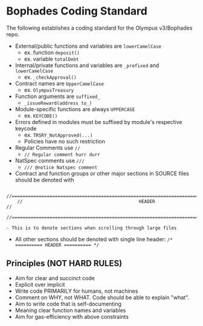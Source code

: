 # Bophades Coding Standard

The following establishes a coding standard for the Olympus v3/Bophades repo.

- External/public functions and variables are `lowerCamelCase`
    - ex. function `deposit()`
    - ex. variable `totalDebt`
- Internal/private functions and variables are `_prefixed` and `lowerCamelCase`
    - ex. `_checkApproval()`
- Contract names are `UpperCamelCase`
    - ex. `OlympusTreasury`
- Function arguments are `suffixed_`
    - `_issueReward(address to_)`
- Module-specific functions are always `UPPERCASE`
    - ex. `KEYCODE()`
- Errors defined in modules must be suffixed by module's respective keycode
    - ex. `TRSRY_NotApproved(...)`
    - Policies have no such restriction
- Regular Comments use `//`
    - `// Regular comment hurr durr`
- NatSpec comments use `///`
    - `/// @notice Natspec comment`
- Contract and function groups or other major sections in SOURCE files should be denoted with
```
    //============================================================================================//
    //                                           HEADER                                           //
    //============================================================================================//
```
    - This is to denote sections when scrolling through large files
- All other sections should be denoted with single line header: 
```/* ========== HEADER ========== */ ```


## Principles (NOT HARD RULES)
- Aim for clear and succinct code
- Explicit over implicit
- Write code PRIMARILY for humans, not machines
- Comment on WHY, not WHAT. Code should be able to explain "what".
- Aim to write code that is self-documenting
- Meaning clear function names and variables
- Aim for gas-efficiency with above constraints